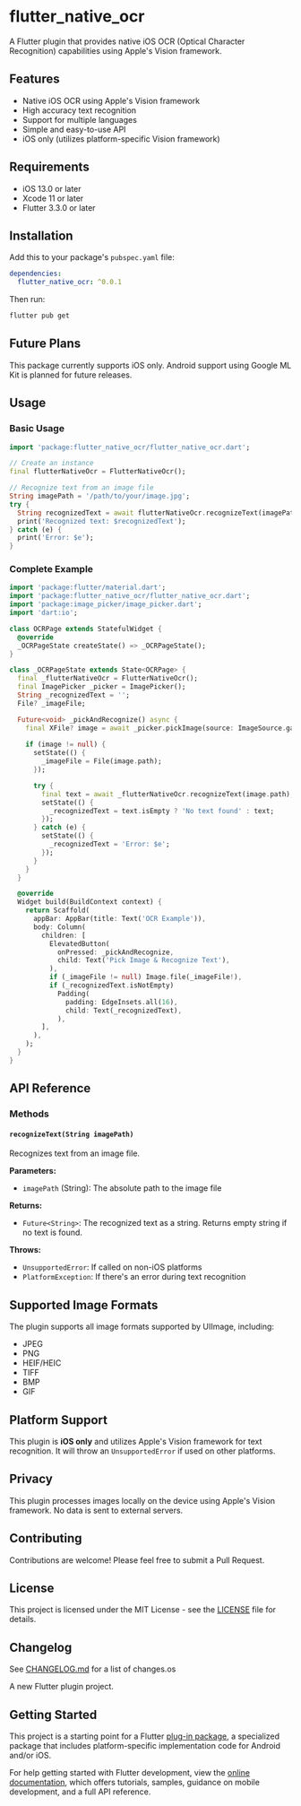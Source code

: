 # flutter_native_ocr

A Flutter plugin that provides native iOS OCR (Optical Character Recognition) capabilities using Apple's Vision framework.

## Features

- Native iOS OCR using Apple's Vision framework
- High accuracy text recognition
- Support for multiple languages
- Simple and easy-to-use API
- iOS only (utilizes platform-specific Vision framework)

## Requirements

- iOS 13.0 or later
- Xcode 11 or later
- Flutter 3.3.0 or later

## Installation

Add this to your package's `pubspec.yaml` file:

```yaml
dependencies:
  flutter_native_ocr: ^0.0.1
```

Then run:

```bash
flutter pub get
```

## Future Plans

This package currently supports iOS only. Android support using Google ML Kit is planned for future releases.

## Usage

### Basic Usage

```dart
import 'package:flutter_native_ocr/flutter_native_ocr.dart';

// Create an instance
final flutterNativeOcr = FlutterNativeOcr();

// Recognize text from an image file
String imagePath = '/path/to/your/image.jpg';
try {
  String recognizedText = await flutterNativeOcr.recognizeText(imagePath);
  print('Recognized text: $recognizedText');
} catch (e) {
  print('Error: $e');
}
```

### Complete Example

```dart
import 'package:flutter/material.dart';
import 'package:flutter_native_ocr/flutter_native_ocr.dart';
import 'package:image_picker/image_picker.dart';
import 'dart:io';

class OCRPage extends StatefulWidget {
  @override
  _OCRPageState createState() => _OCRPageState();
}

class _OCRPageState extends State<OCRPage> {
  final _flutterNativeOcr = FlutterNativeOcr();
  final ImagePicker _picker = ImagePicker();
  String _recognizedText = '';
  File? _imageFile;

  Future<void> _pickAndRecognize() async {
    final XFile? image = await _picker.pickImage(source: ImageSource.gallery);
    
    if (image != null) {
      setState(() {
        _imageFile = File(image.path);
      });

      try {
        final text = await _flutterNativeOcr.recognizeText(image.path);
        setState(() {
          _recognizedText = text.isEmpty ? 'No text found' : text;
        });
      } catch (e) {
        setState(() {
          _recognizedText = 'Error: $e';
        });
      }
    }
  }

  @override
  Widget build(BuildContext context) {
    return Scaffold(
      appBar: AppBar(title: Text('OCR Example')),
      body: Column(
        children: [
          ElevatedButton(
            onPressed: _pickAndRecognize,
            child: Text('Pick Image & Recognize Text'),
          ),
          if (_imageFile != null) Image.file(_imageFile!),
          if (_recognizedText.isNotEmpty)
            Padding(
              padding: EdgeInsets.all(16),
              child: Text(_recognizedText),
            ),
        ],
      ),
    );
  }
}
```

## API Reference

### Methods

#### `recognizeText(String imagePath)`

Recognizes text from an image file.

**Parameters:**
- `imagePath` (String): The absolute path to the image file

**Returns:**
- `Future<String>`: The recognized text as a string. Returns empty string if no text is found.

**Throws:**
- `UnsupportedError`: If called on non-iOS platforms
- `PlatformException`: If there's an error during text recognition

## Supported Image Formats

The plugin supports all image formats supported by UIImage, including:
- JPEG
- PNG
- HEIF/HEIC
- TIFF
- BMP
- GIF

## Platform Support

This plugin is **iOS only** and utilizes Apple's Vision framework for text recognition. It will throw an `UnsupportedError` if used on other platforms.

## Privacy

This plugin processes images locally on the device using Apple's Vision framework. No data is sent to external servers.

## Contributing

Contributions are welcome! Please feel free to submit a Pull Request.

## License

This project is licensed under the MIT License - see the [LICENSE](LICENSE) file for details.

## Changelog

See [CHANGELOG.md](CHANGELOG.md) for a list of changes.os

A new Flutter plugin project.

## Getting Started

This project is a starting point for a Flutter
[plug-in package](https://flutter.dev/to/develop-plugins),
a specialized package that includes platform-specific implementation code for
Android and/or iOS.

For help getting started with Flutter development, view the
[online documentation](https://docs.flutter.dev), which offers tutorials,
samples, guidance on mobile development, and a full API reference.

